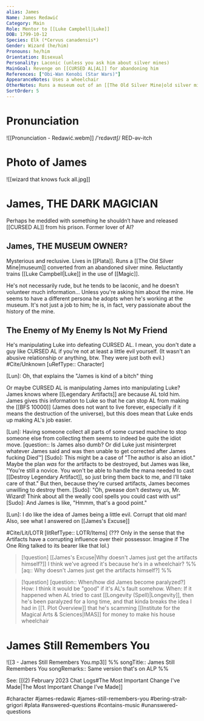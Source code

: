 ```yaml
---
alias: James
Name: James Redawić
Category: Main
Role: Mentor to [[Luke Campbell|Luke]]
DOB: 1799-10-12
Species: Elk (*Cervus canadensis*)
Gender: Wizard (he/him)
Pronouns: he/him
Orientation: Bisexual
Personality: Laconic (unless you ask him about silver mines)
MainGoal: Revenge on [[CURSED AL|AL]] for abandoning him
References: ["Obi-Wan Kenobi (Star Wars)"]
AppearanceNotes: Uses a wheelchair
OtherNotes: Runs a museum out of an [[The Old Silver Mine|old silver mine]] in [[Plata]]
SortOrder: 5
---
```

# Pronunciation
![[Pronunciation - Redawić.webm]]
/'rɛdəvɪtʃ/ RED-əv-itch

# Photo of James
![[wizard that knows fuck all.jpg]]
# James, THE DARK MAGICIAN
Perhaps he meddled with something he shouldn’t have and released [[CURSED AL]] from his prison. Former lover of Al?

## James, THE MUSEUM OWNER?
Mysterious and reclusive. Lives in [[Plata]]. Runs a [[The Old Silver Mine|museum]] converted from an abandoned silver mine. Reluctantly trains [[Luke Campbell|Luke]] in the use of [[Magic]].

He's not necessarily rude, but he tends to be laconic, and he doesn't volunteer much information... Unless you're asking him about the mine. He seems to have a different persona he adopts when he's working at the museum. It's not just a job to him; he is, in fact, very passionate about the history of the mine.

## The Enemy of My Enemy Is Not My Friend
He's manipulating Luke into defeating CURSED AL. I mean, you don't date a guy like CURSED AL if you're not at least a little evil yourself. (It wasn't an abusive relationship or anything, btw. They were just both evil.)
#Cite/Unknown [uRefType:: Character]

[Lun]: Oh, that explains the "James is kind of a bitch" thing

Or maybe CURSED AL is manipulating James into manipulating Luke? James knows where [[Legendary Artifacts]] are because AL told him. James gives this information to Luke so that he can stop AL from making the [[BFS 10000]] (James does not want to live forever, especially if it means the destruction of the universe), but this does mean that Luke ends up making AL's job easier.

[Lun]: Having someone collect all parts of some cursed machine to stop someone else from collecting them seems to indeed be quite the idiot move. [question:: Is James also dumb?  Or did Luke just misinterpret whatever James said and was then unable to get corrected after James fucking Died™]
[Sudo]: This might be a case of "The author is also an idiot." Maybe the plan *was* for the artifacts to be destroyed, but James was like, "You're still a novice. You won't be able to handle the mana needed to cast [[Destroy Legendary Artifact]], so just bring them back to me, and I'll take care of that." But then, because they're cursed artifacts, James becomes unwilling to destroy them.
[Sudo]: "Oh, pwease don't destwoy us, Mr. Wizard! Think about all the weally cool spells you could cast with us!"
[Sudo]: And James is like, "Hmmm, that's a good point."

[Lun]: I do like the idea of James being a little evil. Corrupt that old man! Also, see what I answered on [[James's Excuse]]

#Cite/Lit/LOTR [litRefType:: LOTR/Items] (??? Only in the sense that the Artifacts have a corrupting influence over their possessor. Imagine if The One Ring talked to its bearer like that lol.)

>[!question] [[James's Excuse|Why doesn't James just get the artifacts himself?]]
>I think we've agreed it's because he's in a wheelchair?
>%% [aq:: Why doesn't James just get the artifacts himself?] %%

>[!question] [question:: When/how did James become paralyzed?]
>How: I think it would be "good" if it's AL's fault somehow.
>When: If it happened when AL tried to cast [[Longevity (Spell)|Longevity]], then he's been paralyzed for a long time, and that kinda breaks the idea I had in [[1. Plot Overview]] that he's scamming [[Institute for the Magical Arts & Sciences|IMAS]] for money to make his house wheelchair

# James Still Remembers You
![[3 - James Still Remembers You.mp3]]
%%
songTitle:: James Still Remembers You
songRemarks:: Same version that's on ALP
%%

See: [[(2) February 2023 Chat Logs#The Most Important Change I've Made|The Most Important Change I've Made]]


#character #james-redawic #james-still-remembers-you #bering-strait-grigori #plata #answered-questions #contains-music  #unanswered-questions 
